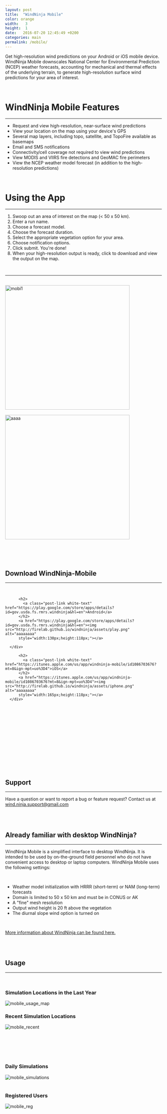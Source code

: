 ```yaml
---
layout: post
title:  "WindNinja Mobile"
color: orange
width:   3
height:  1
date:   2016-07-20 12:45:49 +0200
categories: main
permalink: /mobile/
---
```


Get high-resolution wind predictions on your Android or iOS mobile device. WindNinja Mobile downscales National Center for Environmental Prediction (NCEP) weather forecasts, accounting for mechanical and thermal effects of the underlying terrain, to generate high-resolution surface wind predictions for your area of interest.

<br>

# WindNinja Mobile Features

***

* Request and view high-resolution, near-surface wind predictions
* View your location on the map using your device's GPS
* Several map layers, including topo, satellite, and TopoFire available as basemaps
* Email and SMS notifications
* Connectivity/cell coverage not required to view wind predictions
* View MODIS and VIIRS fire detections and GeoMAC fire perimeters
* View the NCEP weather model forecast (in addition to the high-resolution predictions)



<br>




# Using the App

***

1. Swoop out an area of interest on the map (< 50 x 50 km).
2. Enter a run name.
3. Choose a forecast model.
4. Choose the forecast duration.
5. Select the appropriate vegetation option for your area.
6. Choose notification options.
7. Click submit. You're done!
8. When your high-resolution output is ready, click to download and view the output on the map.

<br>



***

<br>
<div class="col col-12">
<div class="col col-6">
<img src="http://firelab.github.io/windninja/assets/mobi1.png" alt="mobi1" style="width:400px;">
<br>
<br>
</div>
<div class="col col-6">
<img src="http://firelab.github.io/windninja/assets/mobi2.png" alt="aaaa" style="width:400px;">
<br>
<br>
</div>
<br>
<br>
<br>
</div>


## Download WindNinja-Mobile

***

<br>


<div class="col col-3">
  <div class="block blue">
      <div class="block-body height-1">
          <span class="post-meta white-text"></span>

          <h2>
            <a class="post-link white-text" href="https://play.google.com/store/apps/details?id=gov.usda.fs.rmrs.windninja&hl=en">Android</a>
          </h2>
          <a href="https://play.google.com/store/apps/details?id=gov.usda.fs.rmrs.windninja&hl=en"><img src="http://firelab.github.io/windninja/assets/play.png" alt="aaaaaaaa"
          style="width:130px;height:118px;"></a>

      </div>
  </div>
</div>
<div class="col col-3">
  <div class="block red">
      <div class="block-body height-1">
          <span class="post-meta white-text"></span>

          <h2>
            <a class="post-link white-text" href="https://itunes.apple.com/us/app/windninja-mobile/id1086703676?mt=8&ign-mpt=uo%3D4">iOS</a>
          </h2>
          <a href="https://itunes.apple.com/us/app/windninja-mobile/id1086703676?mt=8&ign-mpt=uo%3D4"><img src="http://firelab.github.io/windninja/assets/iphone.png" alt="aaaaaaaa"
          style="width:165px;height:118px;"></a>
      </div>
  </div>
</div>


<div class="col col-6">
<br>
<br>
<br>
<br>
<br>
<br>
<br>
<br>
<br>
<br>
<br>
<br>

</div>


## Support

***

Have a question or want to report a bug or feature request? Contact us at   <a href="mailto:wind.ninja.support@gmail.com">wind.ninja.support@gmail.com</a>

<br>
<br>


## Already familiar with desktop WindNinja?

***

WindNinja Mobile is a simplified interface to desktop WindNinja. It is intended to be used by on-the-ground field personnel who do not have convenient access to desktop or laptop computers. WindNinja Mobile uses the following settings:

<br>

* Weather model initialization with HRRR (short-term) or NAM (long-term) forecasts
* Domain is limited to 50 x 50 km and must be in CONUS or AK
* A "fine" mesh resolution
* Output wind height is 20 ft above the vegetation
* The diurnal slope wind option is turned on

<br>

<a href="http://firelab.github.io/windninja/howdoes/">More information about WindNinja can be found here.</a>

<br>
<br>
<div class="col col-12">
<h2>Usage</h2>
<hr />
<br>
<div class="col col-6">
<h3>Simulation Locations in the Last Year</h3>
<img src="http://windninja.wfmrda.org/ninjadata/mobile_usage_map.png" alt="mobile_usage_map">
</div>
<div class="col col-6">
<h3>Recent Simulation Locations</h3>
<img src="http://windninja.wfmrda.org/ninjadata/mobile_usage_map_recent.png" alt="mobile_recent">
</div>
<br>
<br>
<br>
<div class="col col-12">
<br>
</div>
<br>
<h3>Daily Simulations</h3>
<img src="http://windninja.wfmrda.org/ninjadata/mobile_simulations.png" alt="mobile_simulations">
<br>
<div class="col col-12">
<br>
</div>
<h3>Registered Users</h3>
<img src="http://windninja.wfmrda.org/ninjadata/mobile_registrations.png" alt="mobile_reg">
<br>

</div>

